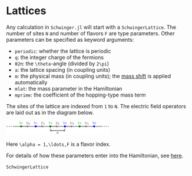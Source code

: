 # Lattices

Any calculation in `Schwinger.jl` will start with a `SchwingerLattice`. The number of sites `N` and number of flavors `F` are type parameters. Other parameters can be specified as keyword arguments:

- `periodic`: whether the lattice is periodic
- `q`: the integer charge of the fermions
- `θ2π`: the ``\theta``-angle (divided by ``2\pi``)
- `a`: the lattice spacing (in coupling units)
- `m`: the physical mass (in coupling units); the [mass shift](https://arxiv.org/pdf/2206.05308) is applied automatically
- `mlat`: the mass parameter in the Hamiltonian
- `mprime`: the coefficient of the hopping-type mass term

The sites of the lattice are indexed from `1` to `N`. The electric field operators are laid out as in the diagram below.

![A Schwinger model lattice](../img/lattice.png)

Here ``\alpha = 1,\ldots,F`` is a flavor index.

For details of how these parameters enter into the Hamiltonian, see [here](hamiltonian.md).

```@docs
SchwingerLattice
```